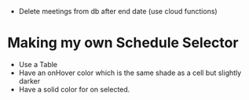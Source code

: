 - Delete meetings from db after end date (use cloud functions)


# Making my own Schedule Selector
- Use a Table
- Have an onHover color which is the same shade as a cell but slightly darker
- Have a solid color for on selected.